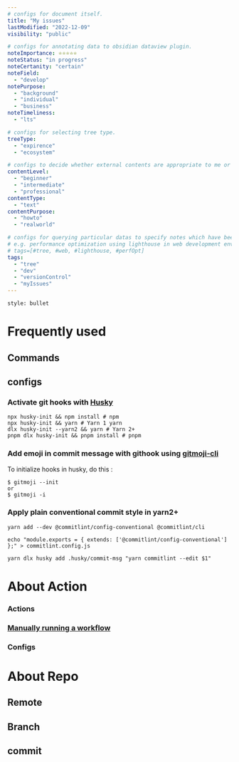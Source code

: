 ```yaml
---
# configs for document itself.
title: "My issues"
lastModified: "2022-12-09"
visibility: "public"

# configs for annotating data to obsidian dataview plugin.
noteImportance: ⭐⭐⭐⭐⭐
noteStatus: "in progress"
noteCertanity: "certain"
noteField:
  - "develop"
notePurpose:
  - "background"
  - "individual"
  - "business"
noteTimeliness:
  - "lts"

# configs for selecting tree type.
treeType:
  - "expirence"
  - "ecosystem"

# configs to decide whether external contents are appropriate to me or not.
contentLevel:
  - "beginner"
  - "intermediate"
  - "professional"
contentType:
  - "text"
contentPurpose:
  - "howto"
  - "realworld"

# configs for querying particular datas to specify notes which have been noted expirences related to particular subject.
# e.g. performance optimization using lighthouse in web development environments:
# tags=[#tree, #web, #lighthouse, #perfOpt]
tags:
  - "tree"
  - "dev"
  - "versionControl"
  - "myIssues"
---
```

```toc
style: bullet
```

# Frequently used
## Commands
### 

## configs
### Activate git hooks with [Husky](https://typicode.github.io/husky/#/?id=automatic-recommended)
```shell
npx husky-init && npm install # npm
npx husky-init && yarn # Yarn 1 yarn
dlx husky-init --yarn2 && yarn # Yarn 2+
pnpm dlx husky-init && pnpm install # pnpm
```

### Add emoji in commit message with githook using [gitmoji-cli](https://github.com/carloscuesta/gitmoji-cli#usage)
To initialize hooks in husky, do this :
```shell
$ gitmoji --init
or
$ gitmoji -i
```

### Apply plain conventional commit style in yarn2+
```shell
yarn add --dev @commitlint/config-conventional @commitlint/cli 

echo "module.exports = { extends: ['@commitlint/config-conventional'] };" > commitlint.config.js 

yarn dlx husky add .husky/commit-msg "yarn commitlint --edit $1"
```

# About Action
### Actions
### [Manually running a workflow](https://docs.github.com/en/actions/managing-workflow-runs/manually-running-a-workflow?tool=webui)

### Configs


# About Repo
## Remote


## Branch

## commit
